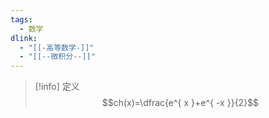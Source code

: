 ```yaml
---
tags:
  - 数学
dlink:
  - "[[-高等数学-]]"
  - "[[--微积分--]]"
---
```

>[!info] 定义
$$ch(x)=\dfrac{e^{ x }+e^{ -x }}{2}$$

